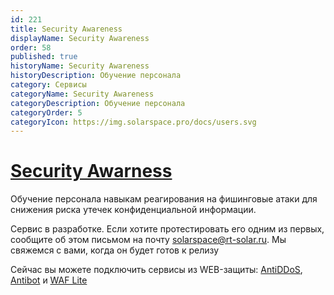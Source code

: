 ```yaml
---
id: 221
title: Security Awareness
displayName: Security Awareness
order: 58
published: true
historyName: Security Awareness
historyDescription: Обучение персонала
category: Сервисы
categoryName: Security Awareness
categoryDescription: Обучение персонала
categoryOrder: 5
categoryIcon: https://img.solarspace.pro/docs/users.svg
---
```



# [Security Awarness](security-awareness)

Обучение персонала навыкам реагирования на фишинговые атаки для снижения риска утечек конфиденциальной информации.


Сервис в разработке. Если хотите протестировать его одним из первых, сообщите об этом письмом на почту solarspace@rt-solar.ru. Мы свяжемся с вами, когда он будет готов к релизу  

Сейчас вы можете подключить сервисы из WEB-защиты: [AntiDDoS]([217]), [Antibot]([216]) и [WAF Lite]([234])
